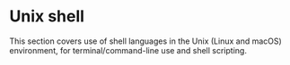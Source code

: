 # Unix shell

This section covers use of shell languages in the Unix (Linux and macOS) environment, for terminal/command-line use and shell scripting.
